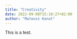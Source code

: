 ```yaml
---
title: "Creativity"
date: 2022-09-08T15:10:27+02:00
author: "Mateusz Konat"
---
```


This is a test.
